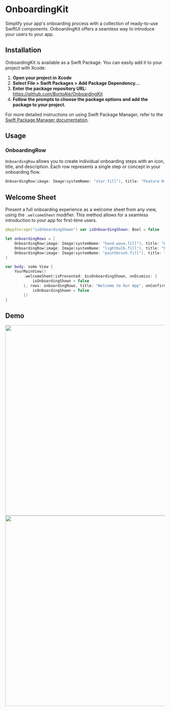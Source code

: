 # OnboardingKit

Simplify your app's onboarding process with a collection of ready-to-use SwiftUI components. OnboardingKit offers a seamless way to introduce your users to your app.

## Installation

OnboardingKit is available as a Swift Package. You can easily add it to your project with Xcode:

1. **Open your project in Xcode**
2. **Select File > Swift Packages > Add Package Dependency...**
3. **Enter the package repository URL:** https://github.com/BortoAle/OnboardingKit
4. **Follow the prompts to choose the package options and add the package to your project.**

For more detailed instructions on using Swift Package Manager, refer to the [Swift Package Manager documentation](https://swift.org/package-manager/).

## Usage

### OnboardingRow

`OnboardingRow` allows you to create individual onboarding steps with an icon, title, and description. Each row represents a single step or concept in your onboarding flow.

```swift
OnboardingRow(image: Image(systemName: "star.fill"), title: "Feature Highlight", description: "Discover the amazing features of our app.")
```

## Welcome Sheet
Present a full onboarding experience as a welcome sheet from any view, using the `.welcomeSheet` modifier. This method allows for a seamless introduction to your app for first-time users.

```swift
@AppStorage("isOnboardingShown") var isOnboardingShown: Bool = false

let onboardingRows = [
    OnboardingRow(image: Image(systemName: "hand.wave.fill"), title: "Welcome", description: "Get a warm welcome to our app."),
    OnboardingRow(image: Image(systemName: "lightbulb.fill"), title: "Discover", description: "Learn about unique features."),
    OnboardingRow(image: Image(systemName: "paintbrush.fill"), title: "Customize", description: "Make the app yours with easy customization.")
]

var body: some View {
    YourMainView()
        .welcomeSheet(isPresented: $isOnboardingShown, onDismiss: {
            isOnboardingShown = false
        }, rows: onboardingRows, title: "Welcome to Our App", onConfirm: {
            isOnboardingShown = false
        })
}
```


## Demo
<img src="https://github.com/BortoAle/OnboardingKit/assets/64900362/dd47cbb6-0715-413c-84b0-679146cb6283" height="600">
<img src="https://github.com/BortoAle/OnboardingKit/assets/64900362/9029fc4d-bb1e-47d6-94da-e202efa50a36" height="600">


